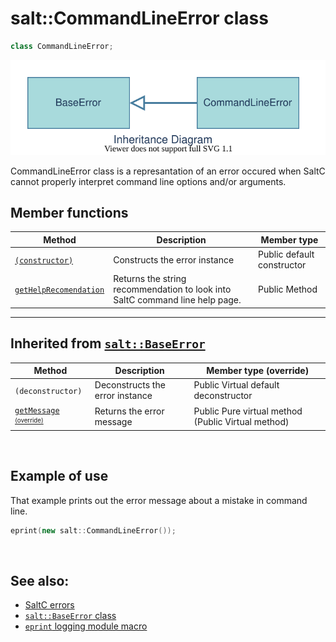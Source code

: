 # salt::CommandLineError class
```cpp
class CommandLineError;
```
![CommandLineError Inheritance](../../../__assets__/errors/CommandLineError/inheritance.drawio.svg)

CommandLineError class is a represantation of an error occured when SaltC cannot properly interpret command line options and/or arguments.
<br>

## Member functions
| Method | Description | Member type |
|--------|-------------|------------------|
| [`(constructor)`](constructor.md) | Constructs the error instance | Public default constructor |
| [`getHelpRecomendation`](getHelpRecommendation.md) | Returns the string recommendation to look into SaltC command line help page. | Public Method |
_______________________________________________________________________________
## Inherited from [`salt::BaseError`](../BaseError/README.md)
| Method | Description | Member type (override) |
|--------|-------------|------------------|
| `(deconstructor)` | Deconstructs the error instance | Public Virtual default deconstructor |
| [`getMessage`](../BaseError/getMessage.md) <sub><sup>[(override)](getMessage.md)</sup></sub> | Returns the error message | Public Pure virtual method (Public Virtual method) |
<br>

## Example of use
That example prints out the error message about a mistake in command line.
```cpp
eprint(new salt::CommandLineError());
```
<br>

## See also:
+ [SaltC errors](../README.md)
+ [`salt::BaseError` class](../BaseError/README.md)
+ [`eprint` logging module macro](<eprint-link-placeholder>)